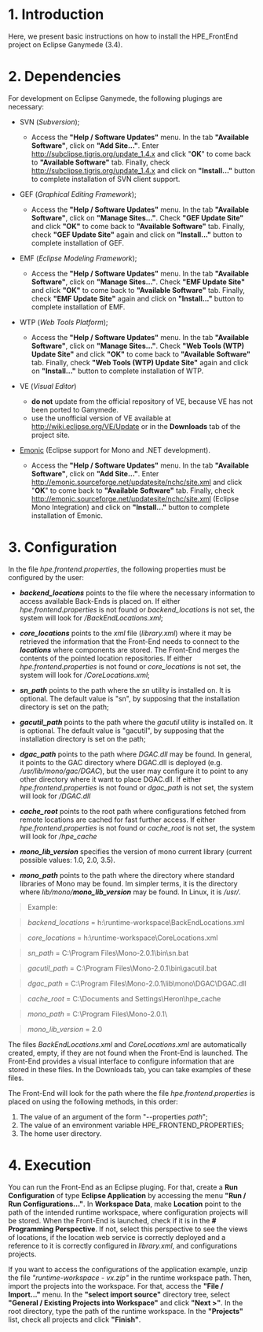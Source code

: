 # 1. Introduction #

Here, we present basic instructions on how to install the HPE\_FrontEnd project on Eclipse Ganymede (3.4).


# 2. Dependencies #

For development on Eclipse Ganymede, the following plugings are necessary:

  * SVN (_Subversion_);
    * Access the **"Help / Software Updates"** menu. In the tab **"Available Software"**, click on **"Add Site..."**. Enter http://subclipse.tigris.org/update_1.4.x and click "**OK**" to come back to **"Available Software"** tab. Finally, check http://subclipse.tigris.org/update_1.4.x and click on **"Install..."** button to complete installation of SVN client support.

  * GEF (_Graphical Editing Framework_);
    * Access the **"Help / Software Updates"** menu. In the tab **"Available Software"**, click on **"Manage Sites..."**. Check **"GEF Update Site"** and click **"OK"** to come back to **"Available Software"** tab.  Finally, check **"GEF Update Site"** again and click on **"Install..."** button to complete installation of GEF.

  * EMF (_Eclipse Modeling Framework_);
    * Access the **"Help / Software Updates"** menu. In the tab **"Available Software"**, click on **"Manage Sites..."**. Check **"EMF Update Site"** and click **"OK"** to come back to **"Available Software"** tab.  Finally, check **"EMF Update Site"** again and click on **"Install..."** button to complete installation of EMF.

  * WTP (_Web Tools Platform_);
    * Access the **"Help / Software Updates"** menu. In the tab **"Available Software"**, click on **"Manage Sites..."**. Check **"Web Tools (WTP) Update Site"** and click **"OK"** to come back to **"Available Software"** tab.  Finally, check **"Web Tools (WTP) Update Site"** again and click on **"Install..."** button to complete installation of WTP.

  * VE (_Visual Editor_)
    * **do not** update from the official repository of VE, because VE has not been ported to Ganymede.
    * use the unofficial version of VE available at http://wiki.eclipse.org/VE/Update or in the **Downloads** tab of the project site.

  * [Emonic](http://emonic.sourceforge.net/) (Eclipse support for Mono and .NET development).
    * Access the **"Help / Software Updates"** menu. In the tab **"Available Software"**, click on **"Add Site..."**. Enter http://emonic.sourceforge.net/updatesite/nchc/site.xml and click "**OK**" to come back to **"Available Software"** tab. Finally, check http://emonic.sourceforge.net/updatesite/nchc/site.xml (Eclipse Mono Integration) and click on **"Install..."** button to complete installation of Emonic.


# 3. Configuration #

In the file _hpe.frontend.properties_, the following properties must be configured by the user:

  * _**backend\_locations**_ points to the file where the necessary information to access available Back-Ends is placed on. If either _hpe.frontend.properties_ is not found or _backend\_locations_ is not set, the system will look for _<user home directory>/BackEndLocations.xml_;

  * _**core\_locations**_ points to the _xml_ file (_library.xml_) where it may be retrieved the information that the Front-End needs to connect to the _**locations**_ where components are stored. The Front-End merges the contents of the pointed location repositories. If either _hpe.frontend.properties_ is not found or _core\_locations_ is not set, the system will look for _<user home directory>/CoreLocations.xml_;

  * _**sn\_path**_ points to the path where the _sn_ utility is installed on. It is optional. The default value is "sn", by supposing that the installation directory is set on the path;

  * _**gacutil\_path**_ points to the path where the _gacutil_ utility is installed on. It is optional. The default value is "gacutil", by supposing that the installation directory is set on the path;

  * _**dgac\_path**_ points to the path where _DGAC.dll_ may be found. In general, it points to the GAC directory where DGAC.dll is deployed (e.g. _/usr/lib/mono/gac/DGAC_), but the user may configure it to point to any other directory where it want to place DGAC.dll. If either _hpe.frontend.properties_ is not found or _dgac\_path_ is not set, the system will look for _<user home directory>/DGAC.dll_

  * _**cache\_root**_ points to the root path where configurations fetched from remote locations are cached for fast further access. If either _hpe.frontend.properties_ is not found or _cache\_root_ is not set, the system will look for _<user home directory>/hpe\_cache_

  * _**mono\_lib\_version**_ specifies the version of mono current library (current possible values: 1.0, 2.0, 3.5).

  * _**mono\_path**_ points to the path where the directory where standard libraries of Mono may be found. Im simpler terms, it is the directory where _lib/mono/**mono\_lib\_version**_ may be found. In Linux, it is _/usr/_.


> Example:

> _backend\_locations_ = h:\\runtime-workspace\\BackEndLocations.xml

> _core\_locations_ = h:\\runtime-workspace\\CoreLocations.xml

> _sn\_path_ = C:\\Program Files\\Mono-2.0.1\\bin\\sn.bat

> _gacutil\_path_ = C:\\Program Files\\Mono-2.0.1\\bin\\gacutil.bat

> _dgac\_path_ = C:\\Program Files\\Mono-2.0.1\\lib\\mono\\DGAC\\DGAC.dll

> _cache\_root_ = C:\\Documents and Settings\\Heron\\hpe\_cache

> _mono\_path_ = C:\\Program Files\\Mono-2.0.1\\

> _mono\_lib\_version_ = 2.0

The files _BackEndLocations.xml_ and _CoreLocations.xml_ are automatically created, empty, if they are not found when the Front-End is launched. The Front-End provides a visual interface to configure information that are stored in these files. In the Downloads tab, you can take examples of these files.

The Front-End will look for the path where the file _hpe.frontend.properties_ is placed on using the following methods, in this order:

  1. The value of an argument of the form "--properties _path_";
  1. The value of an environment variable HPE\_FRONTEND\_PROPERTIES;
  1. The home user directory.

# 4. Execution #

You can run the Front-End as an Eclipse pluging. For that, create a **Run Configuration** of type **Eclipse Application** by accessing the menu **"Run / Run Configurations..."**. In **Workspace Data**, make **Location** point to the path of the intended runtime workspace, where configuration projects will be stored. When the Front-End is launched, check if it is in the **# Programming Perspective**. If not, select this perspective to see the views of locations, if the location web service is correctly deployed and a reference to it is correctly configured in _library.xml_, and configurations projects.

If you want to access the configurations of the application example, unzip the file _"runtime-workspace - vx.zip"_ in the runtime workspace path. Then, import the projects into the workspace. For that, access the **"File / Import..."** menu. In the **"select import source"** directory tree, select **"General / Existing Projects into Workspace"** and click **"Next >"**. In the root directory, type the path of the runtime workspace. In the **"Projects"** list, check all projects and click **"Finish"**.

